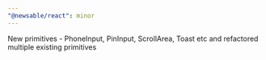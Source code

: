 ```yaml
---
"@newsable/react": minor
---
```


New primitives - PhoneInput, PinInput, ScrollArea, Toast etc and refactored multiple existing primitives
